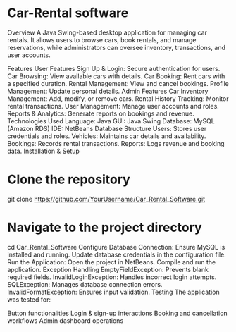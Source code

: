 # Car-Rental software
Overview
A Java Swing-based desktop application for managing car rentals. It allows users to browse cars, book rentals, and manage reservations, while administrators can oversee inventory, transactions, and user accounts.

Features
User Features
Sign Up & Login: Secure authentication for users.
Car Browsing: View available cars with details.
Car Booking: Rent cars with a specified duration.
Rental Management: View and cancel bookings.
Profile Management: Update personal details.
Admin Features
Car Inventory Management: Add, modify, or remove cars.
Rental History Tracking: Monitor rental transactions.
User Management: Manage user accounts and roles.
Reports & Analytics: Generate reports on bookings and revenue.
Technologies Used
Language: Java
GUI: Java Swing
Database: MySQL (Amazon RDS)
IDE: NetBeans
Database Structure
Users: Stores user credentials and roles.
Vehicles: Maintains car details and availability.
Bookings: Records rental transactions.
Reports: Logs revenue and booking data.
Installation & Setup
# Clone the repository
git clone https://github.com/YourUsername/Car_Rental_Software.git

# Navigate to the project directory
cd Car_Rental_Software
Configure Database Connection:
Ensure MySQL is installed and running.
Update database credentials in the configuration file.
Run the Application:
Open the project in NetBeans.
Compile and run the application.
Exception Handling
EmptyFieldException: Prevents blank required fields.
InvalidLoginException: Handles incorrect login attempts.
SQLException: Manages database connection errors.
InvalidFormatException: Ensures input validation.
Testing
The application was tested for:

Button functionalities
Login & sign-up interactions
Booking and cancellation workflows
Admin dashboard operations
